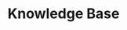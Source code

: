 ---
# metadata # 
title: Knowledge Base
description: Explore {{%productName%}}'s knowledge base articles containing troubleshooting, deployment, how-tos, and data operations guidance. 
date: 
---